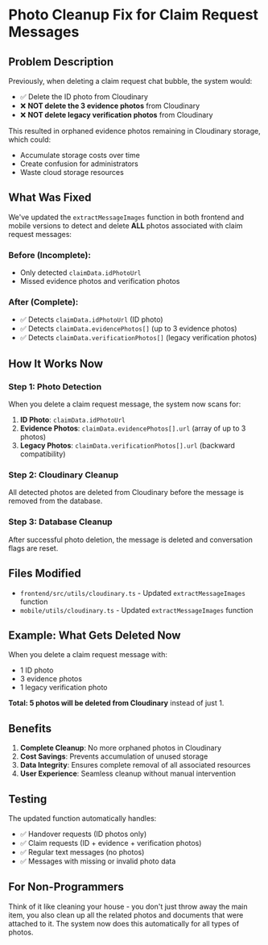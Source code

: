 # Photo Cleanup Fix for Claim Request Messages

## Problem Description
Previously, when deleting a claim request chat bubble, the system would:
- ✅ Delete the ID photo from Cloudinary
- ❌ **NOT delete the 3 evidence photos** from Cloudinary
- ❌ **NOT delete legacy verification photos** from Cloudinary

This resulted in orphaned evidence photos remaining in Cloudinary storage, which could:
- Accumulate storage costs over time
- Create confusion for administrators
- Waste cloud storage resources

## What Was Fixed
We've updated the `extractMessageImages` function in both frontend and mobile versions to detect and delete **ALL** photos associated with claim request messages:

### Before (Incomplete):
- Only detected `claimData.idPhotoUrl`
- Missed evidence photos and verification photos

### After (Complete):
- ✅ Detects `claimData.idPhotoUrl` (ID photo)
- ✅ Detects `claimData.evidencePhotos[]` (up to 3 evidence photos)
- ✅ Detects `claimData.verificationPhotos[]` (legacy verification photos)

## How It Works Now

### Step 1: Photo Detection
When you delete a claim request message, the system now scans for:
1. **ID Photo**: `claimData.idPhotoUrl`
2. **Evidence Photos**: `claimData.evidencePhotos[].url` (array of up to 3 photos)
3. **Legacy Photos**: `claimData.verificationPhotos[].url` (backward compatibility)

### Step 2: Cloudinary Cleanup
All detected photos are deleted from Cloudinary before the message is removed from the database.

### Step 3: Database Cleanup
After successful photo deletion, the message is deleted and conversation flags are reset.

## Files Modified
- `frontend/src/utils/cloudinary.ts` - Updated `extractMessageImages` function
- `mobile/utils/cloudinary.ts` - Updated `extractMessageImages` function

## Example: What Gets Deleted Now
When you delete a claim request message with:
- 1 ID photo
- 3 evidence photos
- 1 legacy verification photo

**Total: 5 photos will be deleted from Cloudinary** instead of just 1.

## Benefits
1. **Complete Cleanup**: No more orphaned photos in Cloudinary
2. **Cost Savings**: Prevents accumulation of unused storage
3. **Data Integrity**: Ensures complete removal of all associated resources
4. **User Experience**: Seamless cleanup without manual intervention

## Testing
The updated function automatically handles:
- ✅ Handover requests (ID photos only)
- ✅ Claim requests (ID + evidence + verification photos)
- ✅ Regular text messages (no photos)
- ✅ Messages with missing or invalid photo data

## For Non-Programmers
Think of it like cleaning your house - you don't just throw away the main item, you also clean up all the related photos and documents that were attached to it. The system now does this automatically for all types of photos.
